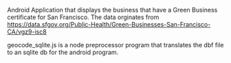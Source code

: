 Android Application that displays the business that have a Green Business
 certificate for San Francisco. The data orginates from 
https://data.sfgov.org/Public-Health/Green-Businesses-San-Francisco-CA/vgz9-isc8

geocode_sqlite.js is a node preprocessor program that translates the dbf 
file to an sqlite db for the android program.

